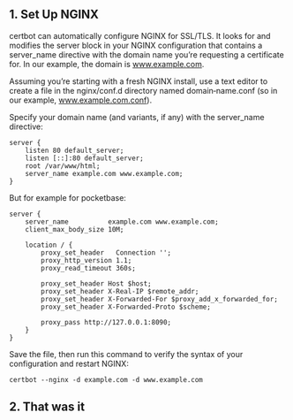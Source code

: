 ## 1. Set Up NGINX
certbot can automatically configure NGINX for SSL/TLS. It looks for and modifies the server block in your NGINX configuration that contains a server_name directive with the domain name you’re requesting a certificate for. In our example, the domain is www.example.com.

Assuming you’re starting with a fresh NGINX install, use a text editor to create a file in the nginx/conf.d directory named domain‑name.conf (so in our example, www.example.com.conf).

Specify your domain name (and variants, if any) with the server_name directive:

```
server {
    listen 80 default_server;
    listen [::]:80 default_server;
    root /var/www/html;
    server_name example.com www.example.com;
}
```

But for example for pocketbase:

```
server {
    server_name          example.com www.example.com;
    client_max_body_size 10M;

    location / {
        proxy_set_header   Connection '';
        proxy_http_version 1.1;
        proxy_read_timeout 360s;

        proxy_set_header Host $host;
        proxy_set_header X-Real-IP $remote_addr;
        proxy_set_header X-Forwarded-For $proxy_add_x_forwarded_for;
        proxy_set_header X-Forwarded-Proto $scheme;

        proxy_pass http://127.0.0.1:8090;
    }
}
```

Save the file, then run this command to verify the syntax of your configuration and restart NGINX:

```
certbot --nginx -d example.com -d www.example.com
```

## 2. That was it
